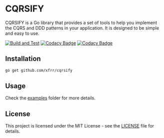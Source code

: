 # CQRSIFY
CQRSIFY is a Go library that provides a set of tools to help you implement the CQRS and DDD patterns in your application. It is designed to be simple and easy to use.

  [![Build and Test](https://github.com/xfrr/cqrsify/actions/workflows/go.yml/badge.svg)](https://github.com/xfrr/cqrsify/actions/workflows/go.yml)
  [![Codacy Badge](https://app.codacy.com/project/badge/Grade/0ec3a3638a2c4f0792d8356744ffe06d)](https://app.codacy.com/gh/xfrr/cqrsify/dashboard?utm_source=gh&utm_medium=referral&utm_content=&utm_campaign=Badge_grade)
  [![Codacy Badge](https://app.codacy.com/project/badge/Coverage/0ec3a3638a2c4f0792d8356744ffe06d)](https://app.codacy.com/gh/xfrr/cqrsify/dashboard?utm_source=gh&utm_medium=referral&utm_content=&utm_campaign=Badge_coverage)

## Installation

```bash
go get github.com/xfrr/cqrsify
```

## Usage
Check the [examples](./examples) folder for more details.

## License
This project is licensed under the MIT License - see the [LICENSE](./LICENSE) file for details.






